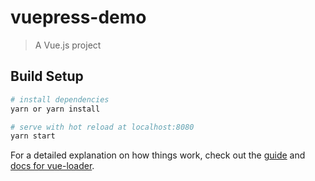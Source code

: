 # vuepress-demo

> A Vue.js project

## Build Setup

``` bash
# install dependencies
yarn or yarn install

# serve with hot reload at localhost:8080
yarn start
```

For a detailed explanation on how things work, check out the [guide](http://vuejs-templates.github.io/webpack/) and [docs for vue-loader](http://vuejs.github.io/vue-loader).
